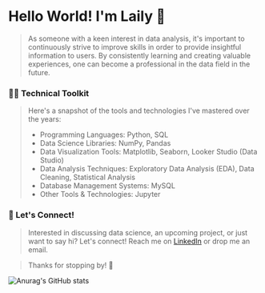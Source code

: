 # Hello World! I'm Laily 👋

> As someone with a keen interest in data analysis, it's important to continuously strive to improve skills
> in order to provide insightful information to users. By consistently learning and creating valuable experiences,
> one can become a professional in the data field in the future.

### 👩‍💻 Technical Toolkit
> Here's a snapshot of the tools and technologies I've mastered over the years:
>
> - Programming Languages: Python, SQL
> - Data Science Libraries: NumPy, Pandas
> - Data Visualization Tools: Matplotlib, Seaborn, Looker Studio (Data Studio)
> - Data Analysis Techniques: Exploratory Data Analysis (EDA), Data Cleaning, Statistical Analysis
> - Database Management Systems: MySQL
> - Other Tools & Technologies: Jupyter

### 💌 Let's Connect!
> Interested in discussing data science, an upcoming project, or just want to say hi?
> Let's connect! Reach me on [LinkedIn](www.linkedin.com/in/laily-azizah-660b57283) or drop me an email.

> Thanks for stopping by! 👋

![Anurag's GitHub stats](https://github-readme-stats.vercel.app/api?username=LailyyAzizah&show_icons=true&theme=merko)
